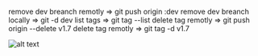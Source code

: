 remove dev breanch remotly => git push origin :dev
remove dev breanch locally => git -d dev
list tags => git tag --list
delete tag remotly => git push origin --delete v1.7
delete tag remotly => git tag -d v1.7
  
![alt text](https://www.google.com/imgres?imgurl=https%3A%2F%2Fpbs.twimg.com%2Fmedia%2FEt8Nx58XcAIqGxS.png&imgrefurl=https%3A%2F%2Frattibha.com%2Fthread%2F1359822241056387073&tbnid=-2TKghxXbqRCFM&vet=12ahUKEwilhs2GtIv1AhVRgRoKHVgVBWsQMygEegUIARDEAQ..i&docid=13EB374-DjhnqM&w=719&h=397&itg=1&q=github%20images&client=ubuntu&ved=2ahUKEwilhs2GtIv1AhVRgRoKHVgVBWsQMygEegUIARDEAQ.png)

